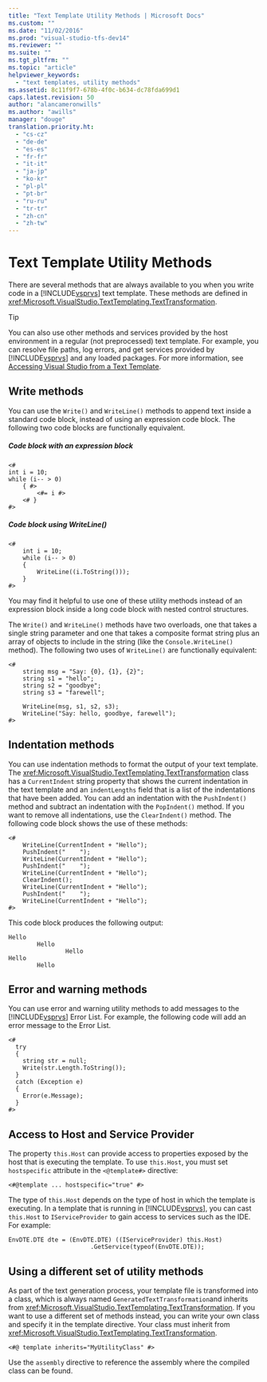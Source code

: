 ```yaml
---
title: "Text Template Utility Methods | Microsoft Docs"
ms.custom: ""
ms.date: "11/02/2016"
ms.prod: "visual-studio-tfs-dev14"
ms.reviewer: ""
ms.suite: ""
ms.tgt_pltfrm: ""
ms.topic: "article"
helpviewer_keywords: 
  - "text templates, utility methods"
ms.assetid: 8c11f9f7-678b-4f0c-b634-dc78fda699d1
caps.latest.revision: 50
author: "alancameronwills"
ms.author: "awills"
manager: "douge"
translation.priority.ht: 
  - "cs-cz"
  - "de-de"
  - "es-es"
  - "fr-fr"
  - "it-it"
  - "ja-jp"
  - "ko-kr"
  - "pl-pl"
  - "pt-br"
  - "ru-ru"
  - "tr-tr"
  - "zh-cn"
  - "zh-tw"
---
```

# Text Template Utility Methods
There are several methods that are always available to you when you write code in a [!INCLUDE[vsprvs](../code-quality/includes/vsprvs_md.md)] text template. These methods are defined in <xref:Microsoft.VisualStudio.TextTemplating.TextTransformation>.  
  
> [!TIP]
>  You can also use other methods and services provided by the host environment in a regular (not preprocessed) text template. For example, you can resolve file paths, log errors, and get services provided by [!INCLUDE[vsprvs](../code-quality/includes/vsprvs_md.md)] and any loaded packages.  For more information, see [Accessing Visual Studio from a Text Template](http://msdn.microsoft.com/en-us/0556f20c-fef4-41a9-9597-53afab4ab9e4).  
  
## Write methods  
 You can use the `Write()` and `WriteLine()` methods to append text inside a standard code block, instead of using an expression code block. The following two code blocks are functionally equivalent.  
  
##### Code block with an expression block  
  
```  
<#  
int i = 10;  
while (i-- > 0)  
    { #>  
        <#= i #>  
    <# }  
#>  
```  
  
##### Code block using WriteLine()  
  
```  
<#   
    int i = 10;  
    while (i-- > 0)  
    {   
        WriteLine((i.ToString()));  
    }  
#>  
```  
  
 You may find it helpful to use one of these utility methods instead of an expression block inside a long code block with nested control structures.  
  
 The `Write()` and `WriteLine()` methods have two overloads, one that takes a single string parameter and one that takes a composite format string plus an array of objects to include in the string (like the `Console.WriteLine()` method). The following two uses of `WriteLine()` are functionally equivalent:  
  
```  
<#  
    string msg = "Say: {0}, {1}, {2}";  
    string s1 = "hello";  
    string s2 = "goodbye";  
    string s3 = "farewell";  
  
    WriteLine(msg, s1, s2, s3);  
    WriteLine("Say: hello, goodbye, farewell");  
#>   
```  
  
## Indentation methods  
 You can use indentation methods to format the output of your text template. The <xref:Microsoft.VisualStudio.TextTemplating.TextTransformation> class has a `CurrentIndent` string property that shows the current indentation in the text template and an `indentLengths` field that is a list of the indentations that have been added. You can add an indentation with the `PushIndent()` method and subtract an indentation with the `PopIndent()` method. If you want to remove all indentations, use the `ClearIndent()` method. The following code block shows the use of these methods:  
  
```  
<#  
    WriteLine(CurrentIndent + "Hello");  
    PushIndent("    ");  
    WriteLine(CurrentIndent + "Hello");  
    PushIndent("    ");  
    WriteLine(CurrentIndent + "Hello");  
    ClearIndent();  
    WriteLine(CurrentIndent + "Hello");  
    PushIndent("    ");  
    WriteLine(CurrentIndent + "Hello");  
#>  
```  
  
 This code block produces the following output:  
  
```  
Hello  
        Hello  
                Hello  
Hello  
        Hello  
```  
  
## Error and warning methods  
 You can use error and warning utility methods to add messages to the [!INCLUDE[vsprvs](../code-quality/includes/vsprvs_md.md)] Error List. For example, the following code will add an error message to the Error List.  
  
```  
<#  
  try  
  {  
    string str = null;  
    Write(str.Length.ToString());  
  }  
  catch (Exception e)  
  {  
    Error(e.Message);  
  }  
#>    
```  
  
## Access to Host and Service Provider  
 The property `this.Host` can provide access to properties exposed by the host that is executing the template. To use `this.Host`, you must set `hostspecific` attribute in the `<@template#>` directive:  
  
 `<#@template ... hostspecific="true" #>`  
  
 The type of `this.Host` depends on the type of host in which the template is executing. In a template that is running in [!INCLUDE[vsprvs](../code-quality/includes/vsprvs_md.md)], you can cast `this.Host` to `IServiceProvider` to gain access to services such as the IDE. For example:  
  
```  
EnvDTE.DTE dte = (EnvDTE.DTE) ((IServiceProvider) this.Host)  
                       .GetService(typeof(EnvDTE.DTE));  
```  
  
## Using a different set of utility methods  
 As part of the text generation process, your template file is transformed into a class, which is always named `GeneratedTextTransformation`and inherits from <xref:Microsoft.VisualStudio.TextTemplating.TextTransformation>. If you want to use a different set of methods instead, you can write your own class and specify it in the template directive. Your class must inherit from <xref:Microsoft.VisualStudio.TextTemplating.TextTransformation>.  
  
```  
<#@ template inherits="MyUtilityClass" #>  
```  
  
 Use the `assembly` directive to reference the assembly where the compiled class can be found.